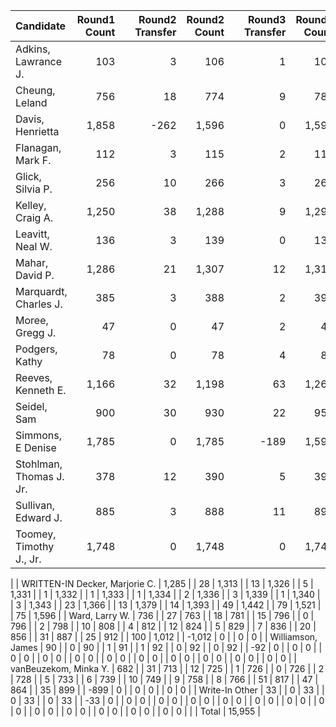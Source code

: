 |                      Candidate | Round1 Count |   | Round2 Transfer | Round2 Count |   | Round3 Transfer | Round3 Count |   | Round4 Transfer | Round4 Count |   | Round5 Transfer | Round5 Count |   | Round6 Transfer | Round6 Count |   | Round7 Transfer | Round7 Count |   | Round8 Transfer | Round8 Count |   | Round9 Transfer | Round9 Count |   | Round10 Transfer | Round10 Count |   | Round11 Transfer | Round11 Count |   | Round12 Transfer | Round12 Count |   | Round13 Transfer | Round13 Count |   | Round14 Transfer | Round14 Count |   | Round15 Transfer | Round15 Count |   | Round16 Transfer | Round16 Count |   | Round17 Transfer | Round17 Count |
|:-------------------------------|-------------:|--:|----------------:|-------------:|--:|----------------:|-------------:|--:|----------------:|-------------:|--:|----------------:|-------------:|--:|----------------:|-------------:|--:|----------------:|-------------:|--:|----------------:|-------------:|--:|----------------:|-------------:|--:|-----------------:|--------------:|--:|-----------------:|--------------:|--:|-----------------:|--------------:|--:|-----------------:|--------------:|--:|-----------------:|--------------:|--:|-----------------:|--------------:|--:|-----------------:|--------------:|--:|-----------------:|--------------:|
|            Adkins, Lawrance J. |          103 |   |               3 |          106 |   |               1 |          107 |   |               0 |          107 |   |               1 |          108 |   |               0 |          108 |   |              13 |          121 |   |               5 |          126 |   |            -126 |            0 |   |                0 |             0 |   |                0 |             0 |   |                0 |             0 |   |                0 |             0 |   |                0 |             0 |   |                0 |             0 |   |                0 |             0 |   |                0 |             0 |
|                 Cheung, Leland |          756 |   |              18 |          774 |   |               9 |          783 |   |               7 |          790 |   |               3 |          793 |   |               2 |          795 |   |               7 |          802 |   |               7 |          809 |   |              15 |          824 |   |               15 |           839 |   |               19 |           858 |   |               37 |           895 |   |               43 |           938 |   |               74 |         1,012 |   |              193 |         1,205 |   |              119 |         1,324 |   |              208 |         1,532 |
|               Davis, Henrietta |        1,858 |   |            -262 |        1,596 |   |               0 |        1,596 |   |               0 |        1,596 |   |               0 |        1,596 |   |               0 |        1,596 |   |               0 |        1,596 |   |               0 |        1,596 |   |               0 |        1,596 |   |                0 |         1,596 |   |                0 |         1,596 |   |                0 |         1,596 |   |                0 |         1,596 |   |                0 |         1,596 |   |                0 |         1,596 |   |                0 |         1,596 |   |                0 |         1,596 |
|              Flanagan, Mark F. |          112 |   |               3 |          115 |   |               2 |          117 |   |               3 |          120 |   |               1 |          121 |   |               0 |          121 |   |               6 |          127 |   |               4 |          131 |   |               9 |          140 |   |             -140 |             0 |   |                0 |             0 |   |                0 |             0 |   |                0 |             0 |   |                0 |             0 |   |                0 |             0 |   |                0 |             0 |   |                0 |             0 |
|               Glick, Silvia P. |          256 |   |              10 |          266 |   |               3 |          269 |   |               0 |          269 |   |               1 |          270 |   |               2 |          272 |   |               6 |          278 |   |              11 |          289 |   |               6 |          295 |   |               25 |           320 |   |               10 |           330 |   |             -330 |             0 |   |                0 |             0 |   |                0 |             0 |   |                0 |             0 |   |                0 |             0 |   |                0 |             0 |
|               Kelley, Craig A. |        1,250 |   |              38 |        1,288 |   |               9 |        1,297 |   |              10 |        1,307 |   |               3 |        1,310 |   |               5 |        1,315 |   |               6 |        1,321 |   |               7 |        1,328 |   |               9 |        1,337 |   |                6 |         1,343 |   |               13 |         1,356 |   |               42 |         1,398 |   |               50 |         1,448 |   |               58 |         1,506 |   |               90 |         1,596 |   |                0 |         1,596 |   |                0 |         1,596 |
|               Leavitt, Neal W. |          136 |   |               3 |          139 |   |               0 |          139 |   |               1 |          140 |   |               0 |          140 |   |               1 |          141 |   |               1 |          142 |   |               2 |          144 |   |               3 |          147 |   |                8 |           155 |   |             -155 |             0 |   |                0 |             0 |   |                0 |             0 |   |                0 |             0 |   |                0 |             0 |   |                0 |             0 |   |                0 |             0 |
|                Mahar, David P. |        1,286 |   |              21 |        1,307 |   |              12 |        1,319 |   |              28 |        1,347 |   |               1 |        1,348 |   |               1 |        1,349 |   |               1 |        1,350 |   |               7 |        1,357 |   |               1 |        1,358 |   |                7 |         1,365 |   |               12 |         1,377 |   |               13 |         1,390 |   |               38 |         1,428 |   |               39 |         1,467 |   |               45 |         1,512 |   |               84 |         1,596 |   |                0 |         1,596 |
|          Marquardt, Charles J. |          385 |   |               3 |          388 |   |               2 |          390 |   |               3 |          393 |   |               1 |          394 |   |               1 |          395 |   |               1 |          396 |   |               5 |          401 |   |               7 |          408 |   |                5 |           413 |   |               10 |           423 |   |               29 |           452 |   |               20 |           472 |   |             -472 |             0 |   |                0 |             0 |   |                0 |             0 |   |                0 |             0 |
|                Moree, Gregg J. |           47 |   |               0 |           47 |   |               2 |           49 |   |               1 |           50 |   |               0 |           50 |   |             -50 |            0 |   |               0 |            0 |   |               0 |            0 |   |               0 |            0 |   |                0 |             0 |   |                0 |             0 |   |                0 |             0 |   |                0 |             0 |   |                0 |             0 |   |                0 |             0 |   |                0 |             0 |   |                0 |             0 |
|                 Podgers, Kathy |           78 |   |               0 |           78 |   |               4 |           82 |   |               0 |           82 |   |               1 |           83 |   |              13 |           96 |   |               6 |          102 |   |            -102 |            0 |   |               0 |            0 |   |                0 |             0 |   |                0 |             0 |   |                0 |             0 |   |                0 |             0 |   |                0 |             0 |   |                0 |             0 |   |                0 |             0 |   |                0 |             0 |
|             Reeves, Kenneth E. |        1,166 |   |              32 |        1,198 |   |              63 |        1,261 |   |              16 |        1,277 |   |               4 |        1,281 |   |               5 |        1,286 |   |               8 |        1,294 |   |              10 |        1,304 |   |              30 |        1,334 |   |               13 |         1,347 |   |                9 |         1,356 |   |               26 |         1,382 |   |               13 |         1,395 |   |               24 |         1,419 |   |               53 |         1,472 |   |              124 |         1,596 |   |                0 |         1,596 |
|                    Seidel, Sam |          900 |   |              30 |          930 |   |              22 |          952 |   |              10 |          962 |   |               0 |          962 |   |               2 |          964 |   |               7 |          971 |   |               6 |          977 |   |               3 |          980 |   |                5 |           985 |   |               19 |         1,004 |   |               30 |         1,034 |   |               94 |         1,128 |   |               34 |         1,162 |   |              165 |         1,327 |   |              246 |         1,573 |   |               23 |         1,596 |
|              Simmons, E Denise |        1,785 |   |               0 |        1,785 |   |            -189 |        1,596 |   |               0 |        1,596 |   |               0 |        1,596 |   |               0 |        1,596 |   |               0 |        1,596 |   |               0 |        1,596 |   |               0 |        1,596 |   |                0 |         1,596 |   |                0 |         1,596 |   |                0 |         1,596 |   |                0 |         1,596 |   |                0 |         1,596 |   |                0 |         1,596 |   |                0 |         1,596 |   |                0 |         1,596 |
|        Stohlman, Thomas J. Jr. |          378 |   |              12 |          390 |   |               5 |          395 |   |               2 |          397 |   |               1 |          398 |   |               3 |          401 |   |               5 |          406 |   |               6 |          412 |   |               2 |          414 |   |                5 |           419 |   |               14 |           433 |   |               14 |           447 |   |             -447 |             0 |   |                0 |             0 |   |                0 |             0 |   |                0 |             0 |   |                0 |             0 |
|            Sullivan, Edward J. |          885 |   |               3 |          888 |   |              11 |          899 |   |              49 |          948 |   |               0 |          948 |   |               4 |          952 |   |               1 |          953 |   |               2 |          955 |   |               1 |          956 |   |                7 |           963 |   |                6 |           969 |   |                7 |           976 |   |               30 |         1,006 |   |               61 |         1,067 |   |               38 |         1,105 |   |               62 |         1,167 |   |           -1,167 |             0 |
|        Toomey, Timothy J., Jr. |        1,748 |   |               0 |        1,748 |   |               0 |        1,748 |   |            -152 |        1,596 |   |               0 |        1,596 |   |               0 |        1,596 |   |               0 |        1,596 |   |               0 |        1,596 |   |               0 |        1,596 |   |                0 |         1,596 |   |                0 |         1,596 |   |                0 |         1,596 |   |                0 |         1,596 |   |                0 |         1,596 |   |                0 |         1,596 |   |                0 |         1,596 |   |                0 |         1,596 |
|
| WRITTEN-IN Decker, Marjorie C. |        1,285 |   |              28 |        1,313 |   |              13 |        1,326 |   |               5 |        1,331 |   |               1 |        1,332 |   |               1 |        1,333 |   |               1 |        1,334 |   |               2 |        1,336 |   |               3 |        1,339 |   |                1 |         1,340 |   |                3 |         1,343 |   |               23 |         1,366 |   |               13 |         1,379 |   |               14 |         1,393 |   |               49 |         1,442 |   |               79 |         1,521 |   |               75 |         1,596 |
|                 Ward, Larry W. |          736 |   |              27 |          763 |   |              18 |          781 |   |              15 |          796 |   |               0 |          796 |   |               2 |          798 |   |              10 |          808 |   |               4 |          812 |   |              12 |          824 |   |                5 |           829 |   |                7 |           836 |   |               20 |           856 |   |               31 |           887 |   |               25 |           912 |   |              100 |         1,012 |   |           -1,012 |             0 |   |                0 |             0 |
|              Williamson, James |           90 |   |               0 |           90 |   |               1 |           91 |   |               1 |           92 |   |               0 |           92 |   |               0 |           92 |   |             -92 |            0 |   |               0 |            0 |   |               0 |            0 |   |                0 |             0 |   |                0 |             0 |   |                0 |             0 |   |                0 |             0 |   |                0 |             0 |   |                0 |             0 |   |                0 |             0 |   |                0 |             0 |
|          vanBeuzekom, Minka Y. |          682 |   |              31 |          713 |   |              12 |          725 |   |               1 |          726 |   |               0 |          726 |   |               2 |          728 |   |               5 |          733 |   |               6 |          739 |   |              10 |          749 |   |                9 |           758 |   |                8 |           766 |   |               51 |           817 |   |               47 |           864 |   |               35 |           899 |   |             -899 |             0 |   |                0 |             0 |   |                0 |             0 |
|                 Write-In Other |           33 |   |               0 |           33 |   |               0 |           33 |   |               0 |           33 |   |             -33 |            0 |   |               0 |            0 |   |               0 |            0 |   |               0 |            0 |   |               0 |            0 |   |                0 |             0 |   |                0 |             0 |   |                0 |             0 |   |                0 |             0 |   |                0 |             0 |   |                0 |             0 |   |                0 |             0 |   |                0 |             0 |
|
|                          Total |       15,955 |
